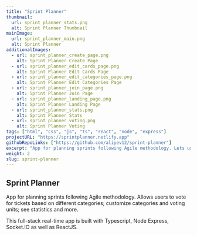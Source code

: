 ```yaml
---
title: "Sprint Planner"
thumbnail:
  url: sprint_planner_stats.png
  alt: Sprint Planner Thumbnail
mainImage:
  url: sprint_planner_main.png
  alt: Sprint Planner
additionalImages:
  - url: sprint_planner_create_page.png
    alt: Sprint Planner Create Page
  - url: sprint_planner_edit_cards_page.png
    alt: Sprint Planner Edit Cards Page
  - url: sprint_planner_edit_categories_page.png
    alt: Sprint Planner Edit Categories Page
  - url: sprint_planner_join_page.png
    alt: Sprint Planner Join Page
  - url: sprint_planner_landing_page.png
    alt: Sprint Planner Landing Page
  - url: sprint_planner_stats.png
    alt: Sprint Planner Stats
  - url: sprint_planner_voting.png
    alt: Sprint Planner Voting
tags: ["html", "css", "js", "ts", "react", "node", "express"]
projectURL: "https://sprintplanner.netlify.app"
githubRepoLinks: ["https://github.com/aliyev12/sprint-planner"]
excerpt: "App for planning sprints following Agile methodology. Lets users vote for tickets, see stats, and more."
weight: 2
slug: sprint-planner
---
```


## Sprint Planner

App for planning sprints following Agile methodology. Allows users to vote for tickets based on different categories; customize categories and voting units; see statistics and more.

This full-stack real-time app is built with Typescript, Node Express, Socket.IO as well as ReactJS.
